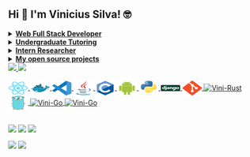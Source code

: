 <!--
# [![Vinicius Silva](https://github.com/viniciusfdasilva/viniciusfdasilva/blob/main/icon/logo.png)](https://github.com/viniciusfdasilva/viniciusfdasilva/blob/main/icon/logo.png)
-->
## Hi 👋 I'm Vinicius Silva! :nerd_face:

<details>
  
<summary><b><u>Web Full Stack Developer</u></b></summary>

<br/>
I'm Mid-Level Fullstack developer at Sociedade Mineira de Cultura. I've been working in web software development for two years, using tools like Django, Python, React, Apache, and Nginx. I'm also experienced in DevOps, working with CI/CD, Gitlab, Bitbucket, Docker, Git, Jira, and Confluence. Additionally, I handle server maintenance and database administration for PostgreSQL and MySQL.

</details>

<details>

<summary><b><u>Undergraduate Tutoring</u></b></summary>
<br/>
I was Student Tutor of 3 disciplines: Algorithms and Data Structures II, Compilers and Data Base at the Institute of Exact Sciences and Informatics - ICEI - PUCMINAS. As a mentor, I provide assistance to students of the course by addressing their questions and supporting the lead instructor.

</details>

<details>

<summary><b><u>Intern Researcher</u></b></summary>
<br/>
I was Intern Researcher on a <a href="https://github.com/nanvix">Nanvix</a> project! Specializing in Compilers and Operating Systems at Nanvix. Involved in the development of a virtual machine using C and C++. Specifically in a Just-In-Time translation engine for the operating system Nanvix emulator that would translate assembly instructions from MIPS to RISC-V processor.

</details>

<details>

<summary><b><u>My open source projects</u></b></summary><br/>

My main projects:
   * Developer and maintainer of Operating System <a href="https://github.com/viniciusfdasilva/vinux">Vinux</a>, based on a Linux Kernel
   * Developer and maintainer of <a href="https://github.com/viniciusfdasilva/danixfs">Danix</a>! A small subsystem builder and manager
</details>


<a href="https://github.com/viniciusfdasilva">
  <img height="180em" src="https://github-readme-stats.vercel.app/api?username=viniciusfdasilva&show_icons=true&theme=dark"/>
  
<img height="180em" src="https://github-readme-stats.vercel.app/api/top-langs/?username=viniciusfdasilva&hide=html&layout=compact&langs_count=16&theme=dark"/>

<div style="display: inline_block"><br>
  <img align="center" alt="Vini-React" height="30" width="40" src="https://github.com/viniciusfdasilva/viniciusfdasilva/blob/main/icon/react-original.svg">
  <img align="center" alt="Vini-Docker" height="30" width="40" src="https://github.com/viniciusfdasilva/viniciusfdasilva/blob/main/icon/docker-original.svg">
  <img align="center" alt="Vini-Vscode" height="30" width="40" src="https://github.com/viniciusfdasilva/viniciusfdasilva/blob/main/icon/vscode.svg">
<img align="center" alt="Vini-Java" height="30" width="40" src="https://github.com/viniciusfdasilva/viniciusfdasilva/blob/main/icon/java-original.svg">
<img align="center" alt="Vini-C" height="30" width="40" src="https://github.com/viniciusfdasilva/viniciusfdasilva/blob/main/icon/c-original.svg">
<img align="center" alt="Vini-Android" height="30" width="40" src="https://github.com/viniciusfdasilva/viniciusfdasilva/blob/main/icon/android-original.svg">
<img align="center" alt="Vini-Python" height="30" width="40" src="https://github.com/viniciusfdasilva/viniciusfdasilva/blob/main/icon/python-original.svg">
<img align="center" alt="Vini-Django" height="30" width="40" src="https://github.com/viniciusfdasilva/viniciusfdasilva/blob/main/icon/django-original.svg">
<img align="center" alt="Vini-Git" height="30" width="40" src="https://github.com/viniciusfdasilva/viniciusfdasilva/blob/main/icon/git-original.svg">
<img align="center" alt="Vini-Rust" height="40" width="40" src="https://www.rust-lang.org/static/images/rust-logo-blk.svg">
<img align="center" alt="Vini-Go" height="30" width="40" src="https://raw.githubusercontent.com/devicons/devicon/master/icons/go/go-original.svg">
<img align="center" alt="Vini-Go" height="30" width="40" src="https://raw.githubusercontent.com/vlang/v-logo/master/dist/v-logo.svg?sanitize=true">
<img align="center" alt="Vini-Go" height="30" width="40" src="https://upload.wikimedia.org/wikipedia/commons/1/18/ISO_C%2B%2B_Logo.svg">
</div>
  
  ##
  
  <div>
  <a href = "mailto: viniciusilva@ieee.org"><img src="https://img.shields.io/badge/-Gmail-%23EA4335?style=for-the-badge&logo=gmail&logoColor=white" target="_blank"></a>
<a href="https://www.linkedin.com/in/viniciusfsilva/" target="_blank"><img src="https://img.shields.io/badge/-LinkedIn-%230077B5?style=for-the-badge&logo=linkedin&logoColor=white" target="_blank"></a>
<a href="https://github.com/viniciusfdasilva" target="_blank"><img src="https://img.shields.io/badge/-Github-%23333?style=for-the-badge&logo=github&logoColor=white"></a>
    
  <a href="https://medium.com/@vinicius.silva.1046664"><img src="https://img.shields.io/badge/-Medium-%230077B5?style=for-the-badge&logo=medium&logoColor=white" target="_blank"></a>
<a href="https://silvavinicius.com.br/"><img src="https://img.shields.io/badge/-Website-%A020F0?style=for-the-badge&logo=web&logoColor=white" target="_blank"></a>
</div>
